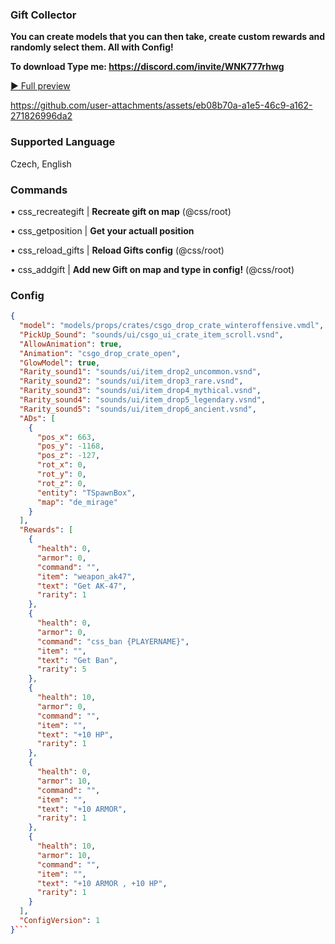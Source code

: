 ### Gift Collector

**You can create models that you can then take, create custom rewards and randomly select them.
All with Config!**

**To download Type me: https://discord.com/invite/WNK777rhwg**


[▶️ Full preview](http://madgames.eu/2025-07-04%2017-29-56.mp4)




https://github.com/user-attachments/assets/eb08b70a-a1e5-46c9-a162-271826996da2




### Supported Language
Czech, English

### Commands
• css_recreategift | **Recreate gift on map** (@css/root)

• css_getposition | **Get your actuall position**

• css_reload_gifts | **Reload Gifts config** (@css/root)

• css_addgift <NAME> | **Add new Gift on map and type in config!** (@css/root)

### Config
```json
{
  "model": "models/props/crates/csgo_drop_crate_winteroffensive.vmdl",
  "PickUp_Sound": "sounds/ui/csgo_ui_crate_item_scroll.vsnd",
  "AllowAnimation": true,
  "Animation": "csgo_drop_crate_open",
  "GlowModel": true,
  "Rarity_sound1": "sounds/ui/item_drop2_uncommon.vsnd",
  "Rarity_sound2": "sounds/ui/item_drop3_rare.vsnd",
  "Rarity_sound3": "sounds/ui/item_drop4_mythical.vsnd",
  "Rarity_sound4": "sounds/ui/item_drop5_legendary.vsnd",
  "Rarity_sound5": "sounds/ui/item_drop6_ancient.vsnd",
  "ADs": [
    {
      "pos_x": 663,
      "pos_y": -1168,
      "pos_z": -127,
      "rot_x": 0,
      "rot_y": 0,
      "rot_z": 0,
      "entity": "TSpawnBox",
      "map": "de_mirage"
    }
  ],
  "Rewards": [
    {
      "health": 0,
      "armor": 0,
      "command": "",
      "item": "weapon_ak47",
      "text": "Get AK-47",
      "rarity": 1
    },
    {
      "health": 0,
      "armor": 0,
      "command": "css_ban {PLAYERNAME}",
      "item": "",
      "text": "Get Ban",
      "rarity": 5
    },
    {
      "health": 10,
      "armor": 0,
      "command": "",
      "item": "",
      "text": "+10 HP",
      "rarity": 1
    },
    {
      "health": 0,
      "armor": 10,
      "command": "",
      "item": "",
      "text": "+10 ARMOR",
      "rarity": 1
    },
    {
      "health": 10,
      "armor": 10,
      "command": "",
      "item": "",
      "text": "+10 ARMOR , +10 HP",
      "rarity": 1
    }
  ],
  "ConfigVersion": 1
}```
